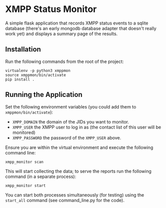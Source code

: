 # XMPP Status Monitor

A simple flask application that records XMPP status events to a sqlite database (there's an early mongodb database adapter that doesn't really work yet) and displays a summary page of the results.

## Installation

Run the following commands from the root of the project:

    virtualenv -p python3 xmppmon
    source xmppmon/bin/activate
    pip install .

## Running the Application

Set the following environment variables (you could add them to `xmppmon/bin/activate`):

- `XMPP_DOMAIN` the domain of the JIDs you want to monitor.
- `XMPP_USER` the XMPP user to log in as (the contact list of this user will be monitored)
- `XMPP_PASSWORD` the password of the `XMPP_USER` above.

Ensure you are within the virtual environment and execute the following command line:

    xmpp_monitor scan

This will start collecting the data; to serve the reports run the following command (in a separate process):

    xmpp_monitor start

You can start both processes simultaneously (for testing) using the `start_all` command (see command_line.py for the code).
